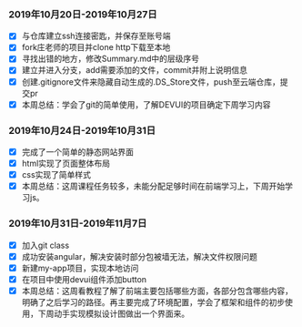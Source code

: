 ### <i class="icon-chevron-sign-left"></i>  2019年10月20日-2019年10月27日
- [x] 与仓库建立ssh连接密匙，并保存至账号端
- [x] fork庄老师的项目并clone http下载至本地
- [x] 寻找出错的地方，修改Summary.md中的层级序号
- [x] 建立并进入分支，add需要添加的文件，commit并附上说明信息
- [x] 创建.gitignore文件来隐藏自动生成的.DS_Store文件，push至云端仓库，提交pr
- [x] 本周总结：学会了git的简单使用，了解DEVUI的项目确定下周学习内容

### <i class="icon-chevron-sign-left"></i>  2019年10月24日-2019年10月31日
- [x] 完成了一个简单的静态网站界面
- [x] html实现了页面整体布局
- [x] css实现了简单样式
- [x] 本周总结：这周课程任务较多，未能分配足够时间在前端学习上，下周开始学习js。

### <i class="icon-chevron-sign-left"></i>  2019年10月31日-2019年11月7日
- [x] 加入git class
- [x] 成功安装angular，解决安装时部分包被墙无法，解决文件权限问题
- [x] 新建my-app项目，实现本地访问
- [x] 在项目中使用devui组件添加button
- [x] 本周总结：这周看教程了解了前端主要包括哪些方面，各部分包含哪些内容，明确了之后学习的路径。再主要完成了环境配置，学会了框架和组件的初步使用，下周动手实现模拟设计图做出一个界面来。
